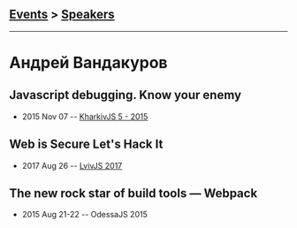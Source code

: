## [Events](../README.md) > [Speakers](../speakers.md)
---

# Андрей Вандакуров

## Javascript debugging. Know your enemy
- 2015 Nov 07 -- [KharkivJS 5 - 2015](https://www.youtube.com/watch?v=yC43rba4VOg)    
## Web is Secure Let&#39;s Hack It
- 2017 Aug 26 -- [LvivJS 2017](https://www.youtube.com/watch?v=h3NG5Mpl384)    
## The new rock star of build tools — Webpack
- 2015 Aug 21-22 -- OdessaJS 2015    
